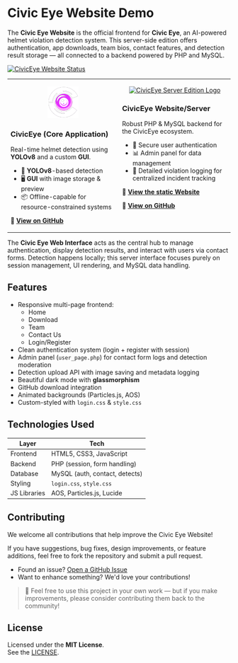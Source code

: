 # Civic Eye Website Demo

The **Civic Eye Website** is the official frontend for **Civic Eye**, an AI-powered helmet violation detection system. This server-side edition offers authentication, app downloads, team bios, contact features, and detection result storage — all connected to a backend powered by PHP and MySQL.

[![CivicEye Website Status](https://github.com/SHADOW2669/CivicEye-Website/actions/workflows/check-status.yml/badge.svg)](https://civiceye.shadow269.in)

<table>
  <tr>
    <td width="50%" valign="top">
      <p align="center">
        <a href="https://github.com/SHADOW2669/CivicEye">
          <img src="https://github.com/SHADOW2669/CivicEye/blob/main/DATA/icon.png?raw=true" width="70" alt="CivicEye Core Icon"/>
        </a>
      </p>
      <h3 align="left">CivicEye (Core Application)</h3>
      <p align="left">Real-time helmet detection using <strong>YOLOv8</strong> and a custom <strong>GUI</strong>.</p>
      <ul>
        <li>🎯 <strong>YOLOv8</strong>-based detection</li>
        <li>🖥️ <strong>GUI</strong> with image storage & preview</li>
        <li>📦 Offline-capable for resource-constrained systems</li>
      </ul>
      <p align="left">
        <strong>🔗 <a href="https://github.com/SHADOW2669/CivicEye">View on GitHub</a></strong>
        </p>
    </td>
    <td width="50%" valign="top">
      <p align="center">
        <a href="https://github.com/SHADOW2669/CivicEye-Website-Server">
          <img src="https://shadow2669.github.io/CivicEye_Website/IMAGES/logo1.png" width="180" alt="CivicEye Server Edition Logo"/>
        </a>
      </p>
      <h3 align="left">CivicEye Website/Server</h3>
      <p align="left">Robust PHP & MySQL backend for the CivicEye ecosystem.</p>
      <ul>
        <li>🔐 Secure user authentication</li>
        <li>📊 Admin panel for data management</li>
        <li>📝 Detailed violation logging for centralized incident tracking</li>
      </ul>
       <p align="left">
        <strong>🔗 <a href="https://civiceye-demo.shadow269.in/">View the static Website</a></strong>
      <p align="left">
        <strong>🔗 <a href="https://github.com/SHADOW2669/CivicEye-Website-Server">View on GitHub</a></strong>
      </p>
    </td>
  </tr>
</table>

The **Civic Eye Web Interface** acts as the central hub to manage authentication, display detection results, and interact with users via contact forms. Detection happens locally; this server interface focuses purely on session management, UI rendering, and MySQL data handling.

## Features

- Responsive multi-page frontend:
  - Home
  - Download
  - Team
  - Contact Us
  - Login/Register
- Clean authentication system (login + register with session)
- Admin panel (`user_page.php`) for contact form logs and detection moderation
- Detection upload API with image saving and metadata logging
- Beautiful dark mode with **glassmorphism**
- GitHub download integration
- Animated backgrounds (Particles.js, AOS)
- Custom-styled with `login.css` & `style.css`

## Technologies Used

| Layer        | Tech                         |
|--------------|------------------------------|
| Frontend     | HTML5, CSS3, JavaScript      |
| Backend      | PHP (session, form handling) |
| Database     | MySQL (auth, contact, detects)|
| Styling      | `login.css`, `style.css`     |
| JS Libraries | AOS, Particles.js, Lucide    |


## Contributing

We welcome all contributions that help improve the Civic Eye Website!

If you have suggestions, bug fixes, design improvements, or feature additions, feel free to fork the repository and submit a pull request.

- Found an issue? [Open a GitHub Issue](https://github.com/SHADOW2669/CivicEye-Website-Server/issues)
- Want to enhance something? We'd love your contributions!

> 🙌 Feel free to use this project in your own work — but if you make improvements, please consider contributing them back to the community!

## License

Licensed under the **MIT License**.  
See the [LICENSE](https://github.com/SHADOW2669/CivicEye-Website-Server/blob/main/LICENSE).
